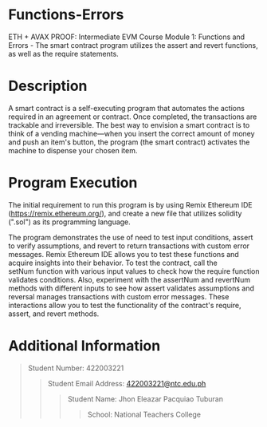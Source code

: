 # Functions-Errors
ETH + AVAX PROOF: Intermediate EVM Course Module 1: Functions and Errors - The smart contract program utilizes the assert and revert functions, as well as the require statements.

# Description
A smart contract is a self-executing program that automates the actions required in an agreement or contract. Once completed, the transactions are trackable and irreversible. The best way to envision a smart contract is to think of a vending machine—when you insert the correct amount of money and push an item's button, the program (the smart contract) activates the machine to dispense your chosen item.

# Program Execution
The initial requirement to run this program is by using Remix Ethereum IDE (https://remix.ethereum.org/), and create a new file that utilizes solidity (".sol") as its programming language.

The program demonstrates the use of need to test input conditions, assert to verify assumptions, and revert to return transactions with custom error messages. Remix Ethereum IDE allows you to test these functions and acquire insights into their behavior. To test the contract, call the setNum function with various input values to check how the require function validates conditions. Also, experiment with the assertNum and revertNum methods with different inputs to see how assert validates assumptions and reversal manages transactions with custom error messages. These interactions allow you to test the functionality of the contract's require, assert, and revert methods.

# Additional Information
> Student Number: 422003221
>> Student Email Address: 422003221@ntc.edu.ph
>>> Student Name: Jhon Eleazar Pacquiao Tuburan
>>>> School: National Teachers College
